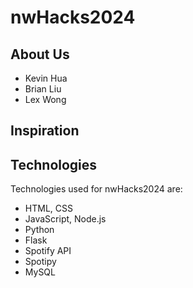 # nwHacks2024

## About Us

* Kevin Hua
* Brian Liu
* Lex Wong

## Inspiration

## Technologies

Technologies used for nwHacks2024 are:

* HTML, CSS
* JavaScript, Node.js
* Python
* Flask
* Spotify API
* Spotipy
* MySQL
